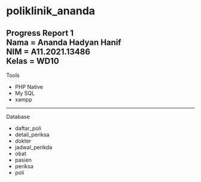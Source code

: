 # poliklinik_ananda

Progress Report 1<br>
Nama   = Ananda Hadyan Hanif<br>
NIM    = A11.2021.13486<br>
Kelas  = WD10
---
Tools
- PHP Native
- My SQL
- xampp
---
Database
- daftar_poli
- detail_periksa
- dokter
- jadwal_perikda
- obat
- pasien
- periksa
- poli
